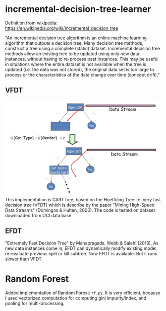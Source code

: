 # incremental-decision-tree-learner

Definition from wikipedia: https://en.wikipedia.org/wiki/Incremental_decision_tree

"An incremental decision tree algorithm is an online machine learning algorithm that outputs a decision tree. Many decision tree methods, construct a tree using a complete (static) dataset. Incremental decision tree methods allow an existing tree to be updated using only new data instances, without having to re-process past instances. This may be useful in situations where the entire dataset is not available when the tree is updated (i.e. the data was not stored), the original data set is too large to process or the characteristics of the data change over time (concept drift)."

## VFDT
![Alt text](pic/vfdt.png?raw=true "VFDT")
This implementation is CART tree, based on the Hoeffding Tree i.e. very fast decision tree (VFDT) which is describe by the paper "Mining High-Speed Data Streams" (Domingos &amp; Hulten, 2000). The code is tested on dataset downloaded from UCI data base.

## EFDT
 "Extremely Fast Decision Tree" by Manapragada, Webb & Salehi (2018). As new data instances come in, EFDT can dynamically modify existing model, re-evaluate previous split or kill subtree. Now EFDT is available. But it runs slower than VFDT.

# Random Forest
Added implementation of Random Forest: `rf.py`. It is very efficient, because I used vectorized computation for computing gini impurity/index, and pooling for multi-processing.
